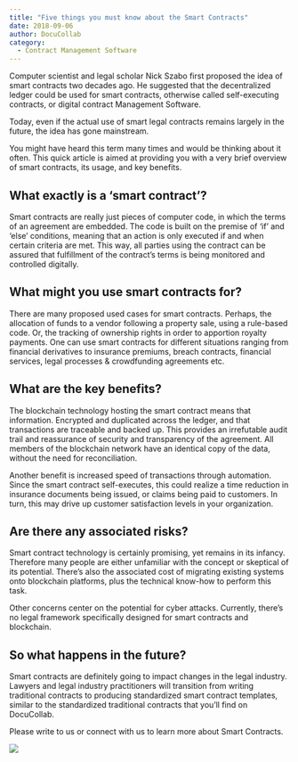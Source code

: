 ```yaml
---
title: "Five things you must know about the Smart Contracts"
date: 2018-09-06
author: DocuCollab
category:
  - Contract Management Software
---
```


Computer scientist and legal scholar Nick Szabo first proposed the idea of smart contracts two decades ago. He suggested that the decentralized ledger could be used for smart contracts, otherwise called self-executing contracts, or digital contract Management Software.

Today, even if the actual use of smart legal contracts remains largely in the future, the idea has gone mainstream.

You might have heard this term many times and would be thinking about it often. This quick article is aimed at providing you with a very brief overview of smart contracts, its usage, and key benefits.

## **What exactly is a ‘smart contract’?**

Smart contracts are really just pieces of computer code, in which the terms of an agreement are embedded. The code is built on the premise of ‘if’ and ‘else’ conditions, meaning that an action is only executed if and when certain criteria are met. This way, all parties using the contract can be assured that fulfillment of the contract’s terms is being monitored and controlled digitally.

 

## **What might you use smart contracts for?**

There are many proposed used cases for smart contracts. Perhaps, the allocation of funds to a vendor following a property sale, using a rule-based code. Or, the tracking of ownership rights in order to apportion royalty payments. One can use smart contracts for different situations ranging from financial derivatives to insurance premiums, breach contracts, financial services, legal processes & crowdfunding agreements etc.

 

## **What are the key benefits?**

The blockchain technology hosting the smart contract means that information. Encrypted and duplicated across the ledger, and that transactions are traceable and backed up. This provides an irrefutable audit trail and reassurance of security and transparency of the agreement. All members of the blockchain network have an identical copy of the data, without the need for reconciliation.

Another benefit is increased speed of transactions through automation. Since the smart contract self-executes, this could realize a time reduction in insurance documents being issued, or claims being paid to customers. In turn, this may drive up customer satisfaction levels in your organization.

 

## **Are there any associated risks?**

Smart contract technology is certainly promising, yet remains in its infancy. Therefore many people are either unfamiliar with the concept or skeptical of its potential. There’s also the associated cost of migrating existing systems onto blockchain platforms, plus the technical know-how to perform this task.

Other concerns center on the potential for cyber attacks. Currently, there’s no legal framework specifically designed for smart contracts and blockchain.

 

## **So what happens in the future?**

Smart contracts are definitely going to impact changes in the legal industry. Lawyers and legal industry practitioners will transition from writing traditional contracts to producing standardized smart contract templates, similar to the standardized traditional contracts that you’ll find on DocuCollab.

Please write to us or connect with us to learn more about Smart Contracts.

![](/img/blog/Docullab-1.jpg)
